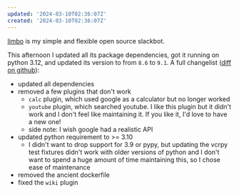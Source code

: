 ```yaml
---
updated: '2024-03-10T02:36:07Z'
created: '2024-03-10T02:36:07Z'
---
```

[limbo](https://github.com/llimllib/limbo) is my simple and flexible open source slackbot.

This afternoon I updated all its package dependencies, got it running on python 3.12, and updated its version to from `8.6` to `9.1`. A full changelist ([diff on github](https://github.com/llimllib/limbo/compare/master%40%7B1day%7D...master)):

- updated all dependencies
- removed a few plugins that don't work
	- `calc` plugin, which used google as a calculator but no longer worked
	- `youtube` plugin, which searched youtube. I like this plugin but it didn't work and I don't feel like maintaining it. If you like it, I'd love to have a new one!
	- side note: I wish google had a realistic API
- updated python requirement to >= 3.10
	- I didn't want to drop support for 3.9 or pypy, but updating the vcrpy test fixtures didn't work with older versions of python and I don't want to spend a huge amount of time maintaining this, so I chose ease of maintenance
- removed the ancient dockerfile
- fixed the `wiki` plugin